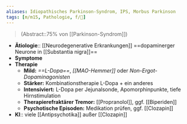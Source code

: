 ```yaml
---
aliases: Idiopathisches Parkinson-Syndrom, IPS, Morbus Parkinson
tags: [m/m15, Pathologie, f/🧠]
---
```

> (Abstract::75% von [[Parkinson-Syndrom]])
- **Ätiologie**:: [[Neurodegenerative Erkrankungen]] ==dopaminerger Neurone in [[Substantia nigra]]==
- **Symptome**
- **Therapie**
	- **Mild:** *==L-Dopa==*, *[[MAO-Hemmer]]* oder *Non-Ergot-Dopaminagonisten*
	- **Stärker:** Kombinationstherapie L-Dopa + ein anderes
	- **Intensiviert:** L-Dopa per Jejunalsonde, Apomorphinpunkte, tiefe Hirnstimulation
	- **Therapierefraktärer Tremor:** [[Propranolol]], ggf. [[Biperiden]]
	- **Psychotische Episoden:** Medikation prüfen, ggf. [[Clozapin]]
- **KI**:: viele [[Antipsychotika]] außer [[Clozapin]]